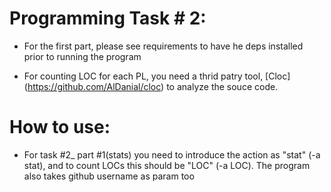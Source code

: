 # Programming Task \# 2:
* For the first part, please see requirements to have he deps installed prior to running the program

* For counting LOC for each PL, you need a thrid patry tool, [Cloc] (https://github.com/AlDanial/cloc) to analyze the souce code.

# How to use:
* For task #2_ part #1(stats) you need to introduce the action as "stat" (-a stat), and to count LOCs this should be "LOC" (-a LOC). The program also takes github username as param too
